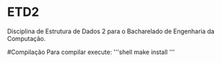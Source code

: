 # ETD2
Disciplina de Estrutura de Dados 2 para o Bacharelado de Engenharia da Computação.

#Compilação
Para compilar execute:
'''shell
make install
'''
